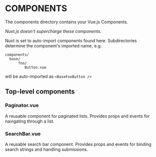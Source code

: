 # COMPONENTS

The components directory contains your Vue.js Components.

_Nuxt.js doesn't supercharge these components._

Nuxt is set to auto-import components found here. Subdirectories determine the component's imported name, e.g.

```none
components/
  base/
      foo/
         Button.vue
```

will be auto-imported as `<BaseFooButton />`

## Top-level components

### Paginator.vue

A reusable component for paginated lists. Provides props and events for navigating through a list.

### SearchBar.vue

A reusable search bar component. Provides props and events for binding search strings and handling submissions.
